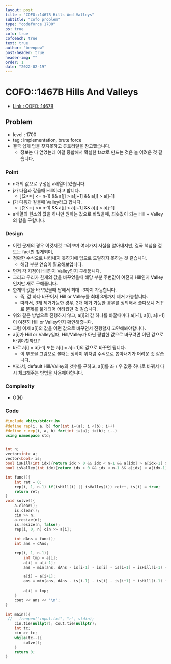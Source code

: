 ```yaml
---
layout: post
title : "COFO::1467B Hills And Valleys"
subtitle: "cofo problem"
type: "codeforce 1700"
ps: true
cofo: true
cofoeach: true
text: true
author: "beenpow"
post-header: true
header-img: ""
order: 1
date: "2022-02-19"
---
```

# COFO::1467B Hills And Valleys
- [Link : COFO::1467B](https://codeforces.com/problemset/problem/1467/B)


## Problem 

- level : 1700
- tag : implementation, brute force
- 결국 쉽게 답을 찾지못하고 튜토리얼을 참고했습니다.
  - 정보는 다 얻었는데 이걸 종합해서 확실한 fact로 만드는 것은 늘 어려운 것 같습니다.

### Point
- n개의 값으로 구성된 a배열이 있습니다.
- j가 다음과 같을때 Hill이라고 합니다.
	- j(2<= j <= n-1) && a[j] > a[j+1] && a[j] > a[j-1]
- j가 다음과 같을때 Valley라고 합니다.
	- j(2<= j <= n-1) && a[j] < a[j+1] && a[j] < a[j-1]
- a배열의 원소의 값을 하나만 원하는 값으로 바꿨을때, 최솟값이 되는 Hill + Valley의 합을 구합니다.

### Design
- 이런 문제의 경우 이것저것 그려보며 여러가지 사실을 알아내지만, 결국 핵심을 걷도는 fact만 찾게되며,
- 정확한 수식으로 나타내지 못하기에 답으로 도달하지 못하는 것 같습니다.
  - 해당 부분 연습이 필요해보입니다.
- 먼저 각 지점이 Hill인지 Valley인지 구해둡니다.
- 그리고 우리가 한개의 값을 바꾸었을때 해당 부분 주변값이 여전히 Hill인지 Valley인지만 새로 구해줍니다.
- 한개의 값을 바꾸었을때 답에서 최대 -3까지 가능합니다.
  - 즉, 값 하나 바꾸어서 Hill or Valley를 최대 3개까지 제거 가능합니다.
  - 따라서, 3개 제거가능한 경우, 2개 제거 가능한 경우를 정의해서 풀다보니 거꾸로 문제를 풀게되어 어려웠던 것 같습니다.
- 위와 같은 방법으로 진행하지 않고, a[i]의 값 하나를 바꿀때마다 a[i-1], a[i], a[i+1]이 여전히 Hill or Valley인지 확인해줍니다.
- 그럼 이제 a[i]의 값을 어떤 값으로 바꾸면서 진행할지 고민해봐야합니다.
- a[i]가 Hill or Valley일때, Hill/Valley가 아닌 평범한 값으로 바꾸려면 어떤 값으로 바꿔야할까요?
- 바로 a[i] = a[i-1] 또는 a[i] = a[i+1]의 값으로 바꾸면 됩니다.
  - 이 부분을 그림으로 볼때는 정확이 위처럼 수식으로 뽑아내기가 어려운 것 같습니다.
- 따라서, default Hill/Valley의 갯수를 구하고, a[i]를 좌 / 우 값중 하나로 바꿔서 다시 체크해주는 방법을 사용해야합니다.

### Complexity
- O(N)

### Code

```cpp
#include <bits/stdc++.h>
#define rep(i, a, b) for(int i=(a); i <(b); i++)
#define r_rep(i, a, b) for(int i=(a); i>(b); i--)
using namespace std;


int n;
vector<int> a;
vector<bool> is;
bool isHill(int idx){return idx > 0 && idx < n-1 && a[idx] > a[idx-1] && a[idx] > a[idx+1];}
bool isValley(int idx){return idx > 0 && idx < n-1 && a[idx] < a[idx-1] && a[idx] < a[idx+1];}

int func(){
    int ret = 0;
    rep(i, 1, n-1) if(isHill(i) || isValley(i)) ret++, is[i] = true;
    return ret;
}
void solve(){
    a.clear();
    is.clear();
    cin >> n;
    a.resize(n);
    is.resize(n, false);
    rep(i, 0, n) cin >> a[i];
    
    int dAns = func();
    int ans = dAns;
    
    rep(i, 1, n-1){
        int tmp = a[i];
        a[i] = a[i-1];
        ans = min(ans, dAns - is[i-1] - is[i] - is[i+1] + isHill(i-1) + isValley(i-1) + isHill(i) + isValley(i) + isHill(i+1) + isValley(i+1));

        a[i] = a[i+1];
        ans = min(ans, dAns - is[i-1] - is[i] - is[i+1] + isHill(i-1) + isValley(i-1) + isHill(i) + isValley(i) + isHill(i+1) + isValley(i+1));
        
        a[i] = tmp;
    }
    cout << ans << '\n';
}

int main(){
 //   freopen("input.txt", "r", stdin);
    cin.tie(nullptr); cout.tie(nullptr);
    int tc;
    cin >> tc;
    while(tc--){
        solve();
    }
    return 0;
}
```
